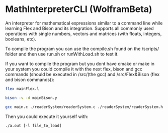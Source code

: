 # MathInterpreterCLI (WolframBeta)
An interpreter for mathematical expressions similar to a command line while learning Flex and Bison and its integration. Supports all commonly used operations with single numbers, vectors and matrices (with floats, integers, booleans, etc).

To compile the program you can use the compile.sh found on the /scripts/ folder and then use run.sh or runWithLoad.sh to test it.

If you want to compile the program but you dont have cmake or make in your system you could compile it with the next flex, bison and gcc commands (should be executed in /src/(the gcc) and /src/Flex\&Bison (flex and bison commands)):

```bash
flex mainFlex.l 

bison -v -d mainBison.y 

gcc main.c ./readerSystem/readerSystem.c ./readerSystem/readerSystem.h ./errorManager/errorManager.c ./errorManager/errorManager.h ./symbolTable/symbolTable.c ./symbolTable/symbolTable.h utils/bHashTable.c utils/bHashTable.h utils/colours.h utils/defineParser.c utils/defineParser.h Flex\&Bison/CLIHelp.c Flex\&Bison/CLIHelp.h -Wall -Wextra -lm
```

Then you could execute it yourself with:

```bash
./a.out [-l file_to_load]
```
